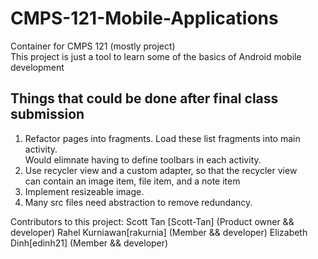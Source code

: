 # CMPS-121-Mobile-Applications
Container for CMPS 121 (mostly project) <br>
This project is just a tool to learn some of the basics
of Android mobile development <br>

## Things that could be done after final class submission
1) Refactor pages into fragments. Load these list fragments into main activity.<br> 
Would elimnate having to define toolbars in each activity.
2) Use recycler view and a custom adapter, so that the recycler view <br>
can contain an image item, file item, and a note item
3) Implement resizeable image.
4) Many src files need abstraction to remove redundancy.

Contributors to this project:
Scott Tan [Scott-Tan] (Product owner && developer)
Rahel Kurniawan[rakurnia] (Member && developer)
Elizabeth Dinh[edinh21] (Member && developer)